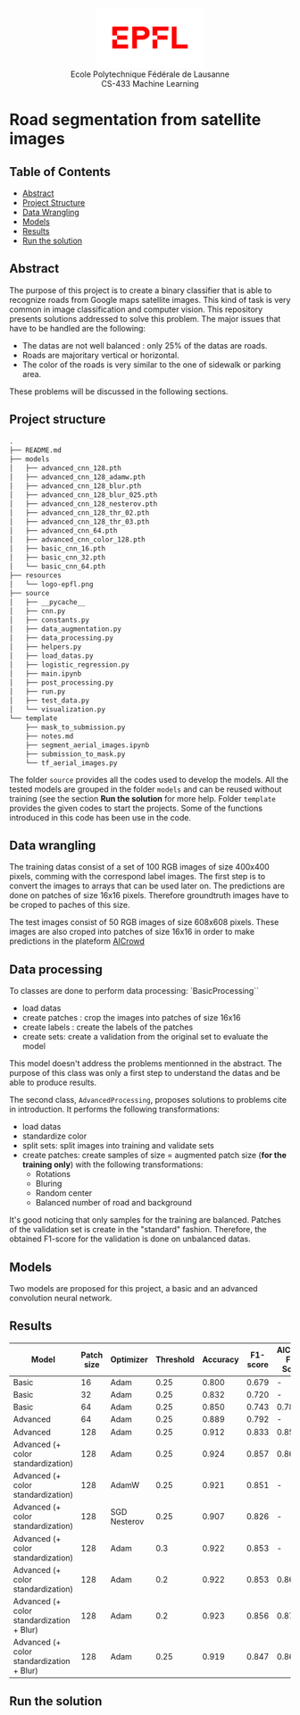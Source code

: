 <div align="center">
<img src="./resources/logo-epfl.png" alt="Example Image" width="192" height="108">
</div>

<div align="center">
Ecole Polytechnique Fédérale de Lausanne
</div> 
<div align="center">
CS-433 Machine Learning
</div> 

# Road segmentation from satellite images

## Table of Contents

- [Abstract](#abstract)
- [Project Structure](#project-structure)
- [Data Wrangling](#data-wrangling)
- [Models](#models)
- [Results](#results)
- [Run the solution](#run-the-solution)

## Abstract 
The purpose of this project is to create a binary classifier that is able to recognize roads from Google maps satellite images. This kind of task is very common in image classification and computer vision. This repository presents solutions addressed to solve this problem. The major issues that have to be handled are the following:
* The datas are not well balanced : only 25% of the datas are roads.
* Roads are majoritary vertical or horizontal.
* The color of the roads is very similar to the one of sidewalk or parking area.

These problems will be discussed in the following sections.

## Project structure
```
.
├── README.md
├── models
│   ├── advanced_cnn_128.pth
│   ├── advanced_cnn_128_adamw.pth
│   ├── advanced_cnn_128_blur.pth
│   ├── advanced_cnn_128_blur_025.pth
│   ├── advanced_cnn_128_nesterov.pth
│   ├── advanced_cnn_128_thr_02.pth
│   ├── advanced_cnn_128_thr_03.pth
│   ├── advanced_cnn_64.pth
│   ├── advanced_cnn_color_128.pth
│   ├── basic_cnn_16.pth
│   ├── basic_cnn_32.pth
│   └── basic_cnn_64.pth
├── resources
│   └── logo-epfl.png
├── source
│   ├── __pycache__
│   ├── cnn.py
│   ├── constants.py
│   ├── data_augmentation.py
│   ├── data_processing.py
│   ├── helpers.py
│   ├── load_datas.py
│   ├── logistic_regression.py
│   ├── main.ipynb
│   ├── post_processing.py
│   ├── run.py
│   ├── test_data.py
│   └── visualization.py
└── template
    ├── mask_to_submission.py
    ├── notes.md
    ├── segment_aerial_images.ipynb
    ├── submission_to_mask.py
    └── tf_aerial_images.py
```
The folder `source` provides all the codes used to develop the models. All the tested models are grouped in the folder `models` and can be reused without training (see the section **Run the solution** for more help. Folder `template` provides the given codes to start the projects. Some of the functions introduced in this code has been use in the code.

## Data wrangling
The training datas consist of a set of 100 RGB images of size 400x400 pixels, comming with the correspond label images. The first step is to convert the images to arrays that can be used later on. The predictions are done on patches of size 16x16 pixels. Therefore groundtruth images have to be croped to paches of this size.

The test images consist of 50 RGB images of size 608x608 pixels. These images are also croped into patches of size 16x16 in order to make predictions in the plateform [AICrowd](https://www.aicrowd.com/challenges/epfl-ml-road-segmentation)

## Data processing
To classes are done to perform data processing: `BasicProcessing``
* load datas
* create patches : crop the images into patches of size 16x16
* create labels : create the labels of the patches
* create sets: create a validation from the original set to evaluate the model

This model doesn't address the problems mentionned in the abstract. The purpose of this class was only a first step to understand the datas and be able to produce results. 

The second class, `AdvancedProcessing`, proposes solutions to problems cite in introduction. It performs the following transformations:
* load datas
* standardize color
* split sets: split images into training and validate sets
* create patches: create samples of size = augmented patch size (**for the training only**) with the following transformations:
    * Rotations
    * Bluring
    * Random center
    * Balanced number of road and background

It's good noticing that only samples for the training are balanced. Patches of the validation set is create in the "standard" fashion. Therefore, the obtained F1-score for the validation is done on unbalanced datas.

## Models
Two models are proposed for this project, a basic and an advanced convolution neural network.
## Results

| Model                                      | Patch size | Optimizer    | Threshold | Accuracy | F1-score | AICrowd F1-Score | AICrowd accuracy |
|--------------------------------------------|------------|--------------|-----------|----------|----------|------------------|------------------|
| Basic                                      | 16         | Adam         | 0.25      | 0.800    | 0.679    | -                | -                |
| Basic                                      | 32         | Adam         | 0.25      | 0.832    | 0.720    | -                | -                |
| Basic                                      | 64         | Adam         | 0.25      | 0.850    | 0.743    | 0.783            | 0.876            |
| Advanced                                   | 64         | Adam         | 0.25      | 0.889    | 0.792    | -                | -                |
| Advanced                                   | 128        | Adam         | 0.25      | 0.912    | 0.833    | 0.857            | 0.923            |    
| Advanced (+ color standardization)         | 128        | Adam         | 0.25      | 0.924    | 0.857    | 0.860            | 0.926            |
| Advanced (+ color standardization)         | 128        | AdamW        | 0.25      | 0.921    | 0.851    | -                | -                |
| Advanced (+ color standardization)         | 128        | SGD Nesterov | 0.25      | 0.907    | 0.826    | -                | -                |
| Advanced (+ color standardization)         | 128        | Adam         | 0.3       | 0.922    | 0.853    | -                | -                |
| Advanced (+ color standardization)         | 128        | Adam         | 0.2       | 0.922    | 0.853    | 0.866            | 0.928            |
| Advanced (+ color standardization + Blur)  | 128        | Adam        |0.2         | 0.923    | 0.856    | 0.870 	          | 0.930            |
| Advanced (+ color standardization + Blur)  | 128        | Adam        |0.25        | 0.919    | 0.847    | 0.861            | 0.926            |

## Run the solution

